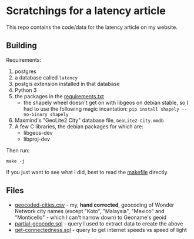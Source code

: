 # Scratchings for a latency article

This repo contains the code/data for the latency article on my website.

## Building

Requirements:

1. postgres
2. a database called `latency`
3. postgis extension installed in that database
4. Python 3
5. the packages in the [requirements.txt](requirements.txt)
   - the shapely wheel doesn't get on with libgeos on debian stable, so I had
     to use the following magic incantation: `pip install shapely --no-binary
     shapely`
6. Maxmind's "GeoLite2 City" database file, `GeoLite2-City.mmdb`
7. A few C libraries, the debian packages for which are:
   - libgeos-dev
   - libproj-dev

Then run:

```
make -j
```

If you just want to see what I did, best to read the [makefile](Makefile) directly.

## Files

- [geocoded-cities.csv](geocoded-cities.csv) - my, **hand corrected**,
  geocoding of Wonder Network city names (except "Koto", "Malaysia", "Mexico"
  and "Monticello" - which I can't narrow down) to Geoname's geoid
- [partial-geocode.sql](partial-geocode.sql) - query I used to extract data to create the above
- [get-connectedness.sql](get-connectedness.sql) - query to get internet speeds vs speed of light
